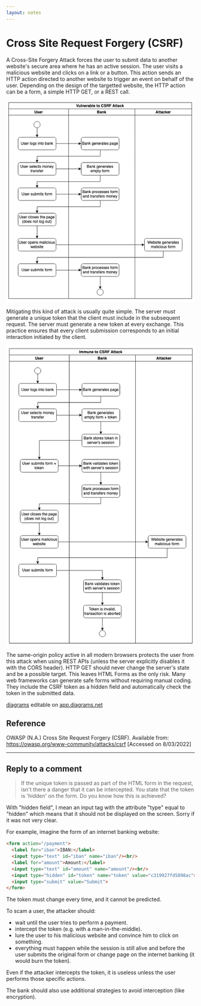 ```yaml
---
layout: notes
---
```

# Cross Site Request Forgery (CSRF)

A Cross-Site Forgery Attack forces the user to submit data to another website's secure area where he has an active session. The user visits a malicious website and clicks on a link or a button. This action sends an HTTP action directed to another website to trigger an event on behalf of the user. Depending on the design of the targetted website, the HTTP action can be a form, a simple HTTP GET, or a REST call.

<img src="01-csrf-attack.png" alt="Diagram describing a CSRF attack" class="img-responsive"/>

Mitigating this kind of attack is usually quite simple. The server must generate a unique token that the client must include in the subsequent request. The server must generate a new token at every exchange. This practice ensures that every client submission corresponds to an initial interaction initiated by the client.

<img src="02-csrf-prevention.png" alt="Diagram showing CSRF attack and mitigation" class="img-responsive"/>

The same-origin policy active in all modern browsers protects the user from this attack when using REST APIs (unless the server explicitly disables it with the CORS header). HTTP GET should never change the server's state and be a possible target. This leaves HTML Forms as the only risk. Many web frameworks can generate safe forms without requiring manual coding. They include the CSRF token as a hidden field and automatically check the token in the submitted data.

[diagrams](csrf-attack-prevention.drawio) editable on [app.diagrams.net](https://app.diagrams.net)

## Reference

OWASP (N.A.) Cross Site Request Forgery (CSRF). Available from: https://owasp.org/www-community/attacks/csrf [Accessed on 8/03/2022]

---

## Reply to a comment

> If the unique token is passed as part of the HTML form in the request, isn't there a danger that it can be intercepted. You state that the token is 'hidden' on the form. Do you know how this is achieved?

With "hidden field", I mean an input tag with the attribute "type" equal to "hidden" which means that it should not be displayed on the screen. Sorry if it was not very clear.

For example, imagine the form of an internet banking website:

```html
<form action="/payment">
  <label for="iban">IBAN:</label>
  <input type="text" id="iban" name="iban"/><br/>
  <label for="amount">Amount:</label>
  <input type="text" id="amount" name="amount"/><br/>
  <input type="hidden" id="token" name="token" value="c319927fd5898ac">
  <input type="submit" value="Submit">
</form>
```

The token must change every time, and it cannot be predicted.

To scam a user, the attacker should:

* wait until the user tries to perform a payment.
* intercept the token (e.g. with a man-in-the-middle).
* lure the user to his malicious website and convince him to click on something.
* everything must happen while the session is still alive and before the user submits the original form or change page on the internet banking (it would burn the token).

Even if the attacker intercepts the token, it is useless unless the user performs those specific actions.

The bank should also use additional strategies to avoid interception (like encryption).

